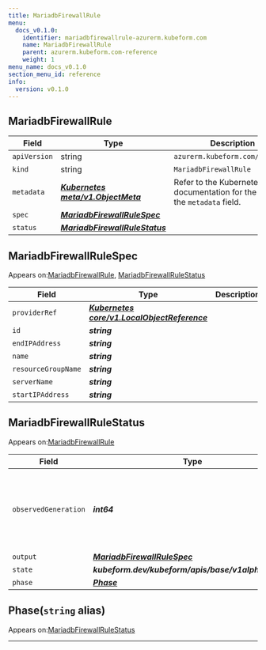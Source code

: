 ```yaml
---
title: MariadbFirewallRule
menu:
  docs_v0.1.0:
    identifier: mariadbfirewallrule-azurerm.kubeform.com
    name: MariadbFirewallRule
    parent: azurerm.kubeform.com-reference
    weight: 1
menu_name: docs_v0.1.0
section_menu_id: reference
info:
  version: v0.1.0
---
```


## MariadbFirewallRule
| Field | Type | Description |
| ------ | ----- | ----------- |
| `apiVersion` | string | `azurerm.kubeform.com/v1alpha1` |
|    `kind` | string | `MariadbFirewallRule` |
| `metadata` | ***[Kubernetes meta/v1.ObjectMeta](https://kubernetes.io/docs/reference/generated/kubernetes-api/v1.13/#objectmeta-v1-meta)***|Refer to the Kubernetes API documentation for the fields of the `metadata` field.|
| `spec` | ***[MariadbFirewallRuleSpec](#mariadbfirewallrulespec)***||
| `status` | ***[MariadbFirewallRuleStatus](#mariadbfirewallrulestatus)***||
## MariadbFirewallRuleSpec

Appears on:[MariadbFirewallRule](#mariadbfirewallrule), [MariadbFirewallRuleStatus](#mariadbfirewallrulestatus)

| Field | Type | Description |
| ------ | ----- | ----------- |
| `providerRef` | ***[Kubernetes core/v1.LocalObjectReference](https://kubernetes.io/docs/reference/generated/kubernetes-api/v1.13/#localobjectreference-v1-core)***||
| `id` | ***string***||
| `endIPAddress` | ***string***||
| `name` | ***string***||
| `resourceGroupName` | ***string***||
| `serverName` | ***string***||
| `startIPAddress` | ***string***||
## MariadbFirewallRuleStatus

Appears on:[MariadbFirewallRule](#mariadbfirewallrule)

| Field | Type | Description |
| ------ | ----- | ----------- |
| `observedGeneration` | ***int64***| ***(Optional)*** Resource generation, which is updated on mutation by the API Server.|
| `output` | ***[MariadbFirewallRuleSpec](#mariadbfirewallrulespec)***| ***(Optional)*** |
| `state` | ***kubeform.dev/kubeform/apis/base/v1alpha1.State***| ***(Optional)*** |
| `phase` | ***[Phase](#phase)***| ***(Optional)*** |
## Phase(`string` alias)

Appears on:[MariadbFirewallRuleStatus](#mariadbfirewallrulestatus)

---
